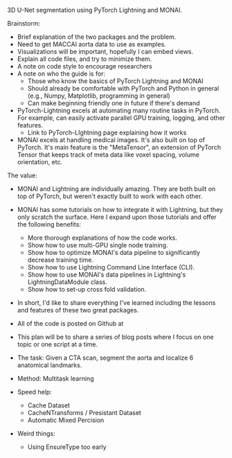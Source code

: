 3D U-Net segmentation using PyTorch Lightning and MONAI.

Brainstorm:
- Brief explanation of the two packages and the problem.
- Need to get MACCAI aorta data to use as examples.
- Visualizations will be important, hopefully I can embed views.
- Explain all code files, and try to minimize them.
- A note on code style to encourage researchers
- A note on who the guide is for:
	- Those who know the basics of PyTorch Lightning and MONAI
	- Should already be comfortable with PyTorch and Python in general (e.g., Numpy, Matplotlib, programming in general)
	- Can make beginning friendly one in future if there's demand
- PyTorch-Lightning excels at automating many routine tasks in PyTorch. For example, can easily activate parallel GPU training, logging, and other features.
	- Link to PyTorch-LIghtning page explaining how it works
- MONAI excels at handling medical images. It's also built on top of PyTorch. It's main feature is the "MetaTensor", an extension of PyTorch Tensor that keeps track of meta data like voxel spacing, volume orientation, etc.

The value:
- MONAI and Lightning are individually amazing. They are both built on top of PyTorch, but weren't exactly built to work with each other.
- MONAI has some tutorials on how to integrate it with Lightning, but they only scratch the surface. Here I expand upon those tutorials and offer the following benefits:
	- More thorough explanations of how the code works.
	- Show how to use multi-GPU single node training.
	- Show how to optimize MONAI's data pipeline to significantly decrease training time.
	- Show how to use Lightning Command Line Interface (CLI).
	- Show how to use MONAI's data pipelines in Lightning's LightningDataModule class.
	- Show how to set-up cross fold validation.
- In short, I'd like to share everything I've learned including the lessons and features of these two great packages.

- All of the code is posted on Github at <link>
- This plan will be to share  a series of blog posts where I focus on one topic or one script at a time.

- The task: Given a CTA scan, segment the aorta and localize 6 anatomical landmarks.
- Method: Multitask learning
- Speed help:
	- Cache Dataset
	- CacheNTransforms / Presistant Dataset
	- Automatic Mixed Percision
	
- Weird things:
	- Using EnsureType too early
